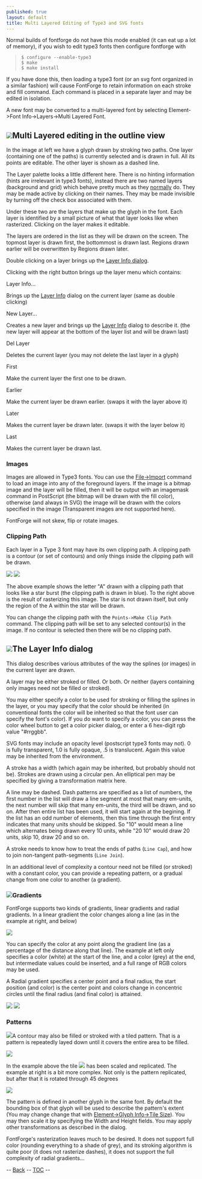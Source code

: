 ```yaml
---
published: true
layout: default
title: Multi Layered Editing of Type3 and SVG fonts
---
```


Normal builds of fontforge do not have this mode enabled (it can eat up
a lot of memory), if you wish to edit type3 fonts then configure
fontforge with

>     $ configure --enable-type3
>     $ make
>     $ make install

If you have done this, then loading a type3 font (or an svg font
organized in a similar fashion) will cause FontForge to retain
information on each stroke and fill command. Each command is placed in a
separate layer and may be edited in isolation.

A new font may be converted to a multi-layered font by selecting
Element-\>Font Info-\>Layers-\>Multi Layered Font.

![](img/charview-multilayer.png)Multi Layered editing in the outline view
---------------------------------------------------------------------

In the image at left we have a glyph drawn by stroking two paths. One
layer (containing one of the paths) is currently selected and is drawn
in full. All its points are editable. The other layer is shown as a
dashed line.

The Layer palette looks a little different here. There is no hinting
information (hints are irrelevant in type3 fonts), instead there are two
named layers (background and grid) which behave pretty much as they
[normally](../charview/) do. They may be made active by clicking on
their names. They may be made invisible by turning off the check box
associated with them.

Under these two are the layers that make up the glyph in the font. Each
layer is identified by a small picture of what that layer looks like
when rasterized. Clicking on the layer makes it editable.

The layers are ordered in the list as they will be drawn on the screen.
The topmost layer is drawn first, the bottommost is drawn last. Regions
drawn earlier will be overwritten by Regions drawn later.

Double clicking on a layer brings up the [Layer Info dialog](#Layer).

Clicking with the right button brings up the layer menu which contains:

Layer Info...

Brings up the [Layer Info](#Layer) dialog on the current
layer (same as double clicking)

New Layer...

Creates a new layer and brings up the [Layer
Info](#Layer) dialog to describe it. (the new layer will
appear at the bottom of the layer list and will be drawn last)

Del Layer

Deletes the current layer (you may not delete the last layer in a glyph)

First

Make the current layer the first one to be drawn.

Earlier

Make the current layer be drawn earlier. (swaps it with the layer above
it)

Later

Makes the current layer be drawn later. (swaps it with the layer below
it)

Last

Makes the current layer be drawn last.

### Images

Images are allowed in Type3 fonts. You can use the
[File-\>Import](../filemenu/#Import) command to load an image into any
of the foreground layers. If the image is a bitmap image and the layer
will be filled, then it will be output with an imagemask command in
PostScript (the bitmap will be drawn with the fill color), otherwise
(and always in SVG) the image will be drawn with the colors specified in
the image (Transparent images are not supported here).

FontForge will not skew, flip or rotate images.

### Clipping Path

Each layer in a Type 3 font may have its own clipping path. A clipping
path is a contour (or set of contours) and only things inside the
clipping path will be drawn.

![](img/ClippedA.png) ![](img/ClippedARaster.png)

The above example shows the letter "A" drawn with a clipping path that
looks like a star burst (the clipping path is drawn in blue). To the
right above is the result of rasterizing this image. The star is not
drawn itself, but only the region of the A within the star will be
drawn.

You can change the clipping path with the `Points->Make Clip Path`
command. The clipping path will be set to any selected contour(s) in the
image. If no contour is selected then there will be no clipping path.

![](img/layerdlg.png)The Layer Info dialog
--------------------------------------

This dialog describes various attributes of the way the splines (or
images) in the current layer are drawn.

A layer may be either stroked or filled. Or both. Or neither (layers
containing only images need not be filled or stroked).

You may either specify a color to be used for stroking or filling the
splines in the layer, or you may specify that the color should be
inherited (in conventional fonts the color will be inherited so that the
font user can specify the font's color). If you do want to specify a
color, you can press the color wheel button to get a color picker
dialog, or enter a 6 hex-digit rgb value "\#rrggbb".

SVG fonts may include an opacity level (postscript type3 fonts may not).
0 is fully transparent, 1.0 is fully opaque, .5 is translucent. Again
this value may be inherited from the environment.

A stroke has a width (which again may be inherited, but probably should
not be). Strokes are drawn using a circular pen. An elliptical pen may
be specified by giving a transformation matrix here.

A line may be dashed. Dash patterns are specified as a list of numbers,
the first number in the list will draw a line segment at most that many
em-units, the next number will skip that many em-units, the third will
be drawn, and so on. After then entire list has been used, it will start
again at the begining. If the list has an odd number of elements, then
this time through the first entry indicates that many units should be
skipped. So "10" would mean a line which alternates being drawn every 10
units, while "20 10" would draw 20 units, skip 10, draw 20 and so on.

A stroke needs to know how to treat the ends of paths (`Line Cap`), and
how to join non-tangent path-segments (`Line Join`).

In an additional level of complexity a contour need not be filled (or
stroked) with a constant color, you can provide a repeating pattern, or
a gradual change from one color to another (a gradient).

### ![](img/GradientDlg.png)Gradients

FontForge supports two kinds of gradients, linear gradients and radial
gradients. In a linear gradient the color changes along a line (as in
the example at right, and below)

![](img/LinearGradient.png)

You can specify the color at any point along the gradient line (as a
percentage of the distance along that line). The example at left only
specifies a color (white) at the start of the line, and a color (grey)
at the end, but intermediate values could be inserted, and a full range
of RGB colors may be used.

A Radial gradient specifies a center point and a final radius, the start
position (and color) is the center point and colors change in concentric
circles until the final radius (and final color) is attained.

![](img/RadialGradient.png) ![](img/RadialGradientDlg.png)

### Patterns

![](img/TilePatternDlg.png)A contour may also be filled or stroked with a
tiled pattern. That is a pattern is repeatedly layed down until it
covers the entire area to be filled.

![](img/TiledPattern.png)

In the example above the tile ![](img/Tile.png) has been scaled and
replicated. The example at right is a bit more complex. Not only is the
pattern replicated, but after that it is rotated through 45 degrees

![](img/TiledPattern45.png)

The pattern is defined in another glyph in the same font. By default the
bounding box of that glyph will be used to describe the pattern's extent
(You may change change that with [Element-\>Glyph Info-\>Tile
Size](../charinfo/#TileSize)). You may then scale it by specifying the
Width and Height fields. You may apply other transformations as
described in the dialog.

FontForge's rasterization leaves much to be desired. It does not support
full color (rounding everything to a shade of grey), and its stroking
algorithm is quite poor (it does not rasterize dashes), it does not
support the full complexity of radial gradients...

-- [Back](../charview/) -- [TOC](/en-US/tutorials/overview/) --


